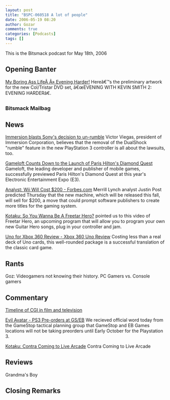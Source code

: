 ```yaml
---
layout: post
title: "BSPC-060518 A lot of people"
date: 2006-05-19 08:20
author: Gozar
comments: true
categories: [Podcasts]
tags: []
---
```

This is the Bitsmack podcast for May 18th, 2006

<strong><!--more-->
</strong>

<a name="Opening_Banter" />
<h2>Opening Banter</h2>
<a rel="nofollow" title="http://silentbobspeaks.com/?p=250" class="external text" href="http://silentbobspeaks.com/?p=250">My Boring Ass LifeÂ Â» Evening Harder!</a> Hereâ€™s the preliminary artwork for the new Col/Tristar DVD set, â€œEVENING WITH KEVIN SMITH 2: EVENING HARDERâ€.

<a name="Bitsmack_Mailbag" />
<h3>Bitsmack Mailbag</h3>
<a name="News" />
<h2>News</h2>
<a rel="nofollow" title="http://arstechnica.com/news.ars/post/20060518-6862.html" class="external text" href="http://arstechnica.com/news.ars/post/20060518-6862.html">Immersion blasts Sony's decision to un-rumble</a> Victor Viegas, president of Immersion Corporation, believes that the removal of the DualShock "rumble" feature in the new PlayStation 3 controller is all about the lawsuits, too.

<a rel="nofollow" title="http://home.businesswire.com/portal/site/google/index.jsp?ndmViewId=news view&newsId=20060515006352&newsLang=en" class="external text" href="http://home.businesswire.com/portal/site/google/index.jsp?ndmViewId=news_view&newsId=20060515006352&newsLang=en">Gameloft Counts Down to the Launch of Paris Hilton's Diamond Quest</a> Gameloft, the leading developer and publisher of mobile games, successfully previewed Paris Hilton's Diamond Quest at this year's Electronic Entertainment Expo (E3).

<a rel="nofollow" title="http://www.forbes.com/digitalentertainment/2006/05/11/nintendo-microsoft-sony cx kt 0511wii.html" class="external text" href="http://www.forbes.com/digitalentertainment/2006/05/11/nintendo-microsoft-sony_cx_kt_0511wii.html">Analyst: Wii Will Cost $200 - Forbes.com</a> Merrill Lynch analyst Justin Post predicted Thursday that the new machine, which will be released this fall, will sell for $200, a move that could prompt software publishers to create more titles for the gaming system.

<a rel="nofollow" title="http://www.kotaku.com/gaming/video/so-you-wanna-be-a-freetar-hero-174373.php" class="external text" href="http://www.kotaku.com/gaming/video/so-you-wanna-be-a-freetar-hero-174373.php">Kotaku: So You Wanna Be A Freetar Hero?</a> pointed us to this video of Freetar Hero, an upcoming program that will allow you to program your own new Guitar Hero songs, plug in your controller and jam.

<a rel="nofollow" title="http://www.gamespot.com/xbox360/puzzle/uno/review.html?page=1&sid=6151364" class="external text" href="http://www.gamespot.com/xbox360/puzzle/uno/review.html?page=1&sid=6151364">Uno for Xbox 360 Review - Xbox 360 Uno Review</a> Costing less than a real deck of Uno cards, this well-rounded package is a successful translation of the classic card game.

<a name="Rants" />
<h2>Rants</h2>
Goz: Videogamers not knowing their history. PC Gamers vs. Console gamers

<a name="Commentary" />
<h2>Commentary</h2>
<a rel="nofollow" title="http://en.wikipedia.org/wiki/Timeline of CGI in film and television" class="external text" href="http://en.wikipedia.org/wiki/Timeline_of_CGI_in_film_and_television">Timeline of CGI in film and television</a>

<a rel="nofollow" title="http://www.evilavatar.com/forums/showthread.php?t=12807&" class="external text" href="http://www.evilavatar.com/forums/showthread.php?t=12807&">Evil Avatar - PS3 Pre-orders at GS/EB</a> We recieved official word today from the GameStop tactical planning group that GameStop and EB Games locations will not be taking preorders until Early October for the Playstation 3.

<a rel="nofollow" title="http://www.kotaku.com/gaming/konami/contra-coming-to-live-arcade-173783.php" class="external text" href="http://www.kotaku.com/gaming/konami/contra-coming-to-live-arcade-173783.php">Kotaku: Contra Coming to Live Arcade</a> Contra Coming to Live Arcade

<a name="Reviews" />
<h2>Reviews</h2>
Grandma's Boy

<a name="Closing_Remarks" />
<h2>Closing Remarks</h2>
